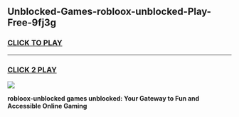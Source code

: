 
## Unblocked-Games-robloox-unblocked-Play-Free-9fj3g
<h3>
<a href="https://premium76.site?title=robloox-unblocked&ref=18A1">CLICK TO PLAY</a></h3>
<hr>

<h3>
<a href="https://premium76.site?title=robloox-unblocked&ref=18A1">CLICK 2 PLAY</a>
  
</h3>

<a href="https://premium76.site?title=robloox-unblocked&ref=18A1"><img src="https://clearcache.store/games.png"></a>


**robloox-unblocked games unblocked: Your Gateway to Fun and Accessible Online Gaming**

